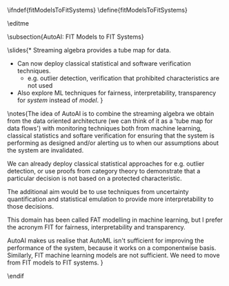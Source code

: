 \ifndef{fitModelsToFitSystems}
\define{fitModelsToFitSystems}


\editme

\subsection{AutoAI: FIT Models to FIT Systems}

\slides{* Streaming algebra provides a tube map for data.
* Can now deploy classical statistical and software verification techniques.
   * e.g. outlier detection, verification that prohibited characteristics are not used
* Also explore ML techniques for fairness, interpretability, transparency for *system* instead of *model*.
}

\notes{The idea of AutoAI is to combine the streaming algebra we obtain from the data oriented architecture (we can think of it as a 'tube map for data flows') with monitoring techniques both from machine learning, classical statistics and softare verification for ensuring that the system is performing as designed and/or alerting us to when our assumptions about the system are invalidated. 

We can already deploy classical statistical approaches for e.g. outlier detection, or use proofs from category theory to demonstrate that a particular decision is not based on a protected characteristic. 

The additional aim would be to use techniques from uncertainty quantification and statistical emulation to provide more interpretability to those decisions.

This domain has been called FAT modelling in machine learning, but I prefer the acronym FIT for fairness, interpretability and transparency. 

AutoAI makes us realise that AutoML isn't sufficient for improving the performance of the system, because it works on a componentwise basis. Similarly, FIT machine learning models are not sufficient. We need to move from FIT models to FIT systems.
}

\endif
